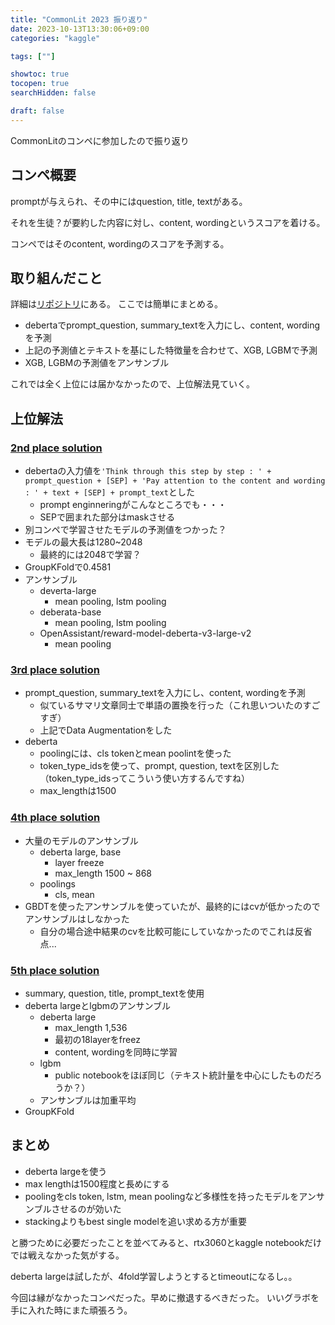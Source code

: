 ```yaml
---
title: "CommonLit 2023 振り返り"
date: 2023-10-13T13:30:06+09:00
categories: "kaggle"

tags: [""]

showtoc: true
tocopen: true
searchHidden: false

draft: false
---
```


CommonLitのコンペに参加したので振り返り

## コンペ概要

promptが与えられ、その中にはquestion, title, textがある。

それを生徒？が要約した内容に対し、content, wordingというスコアを着ける。

コンペではそのcontent, wordingのスコアを予測する。

## 取り組んだこと

詳細は[リポジトリ](https://github.com/konumaru/CommonLit2023)にある。
ここでは簡単にまとめる。

- debertaでprompt_question, summary_textを入力にし、content, wordingを予測
- 上記の予測値とテキストを基にした特徴量を合わせて、XGB, LGBMで予測
- XGB, LGBMの予測値をアンサンブル

これでは全く上位には届かなかったので、上位解法見ていく。

## 上位解法

### [2nd place solution](https://www.kaggle.com/competitions/commonlit-evaluate-student-summaries/discussion/446573)

- debertaの入力値を`'Think through this step by step : ' + prompt_question + [SEP] + 'Pay attention to the content and wording : ' + text + [SEP] + prompt_text`とした
  - prompt enginneringがこんなところでも・・・
  - SEPで囲まれた部分はmaskさせる
- 別コンペで学習させたモデルの予測値をつかった？
- モデルの最大長は1280~2048
  - 最終的には2048で学習？
- GroupKFoldで0.4581
- アンサンブル
  - deverta-large
    - mean pooling, lstm pooling
  - deberata-base
    - mean pooling, lstm pooling
  - OpenAssistant/reward-model-deberta-v3-large-v2
    - mean pooling

### [3rd place solution](https://www.kaggle.com/competitions/commonlit-evaluate-student-summaries/discussion/446686)

- prompt_question, summary_textを入力にし、content, wordingを予測
  - 似ているサマリ文章同士で単語の置換を行った（これ思いついたのすごすぎ）
  - 上記でData Augmentationをした
- deberta
  - poolingには、cls tokenとmean poolintを使った
  - token_type_idsを使って、prompt, question, textを区別した（token_type_idsってこういう使い方するんですね）
  - max_lengthは1500

### [4th place solution](https://www.kaggle.com/competitions/commonlit-evaluate-student-summaries/discussion/446524)

- 大量のモデルのアンサンブル
  - deberta large, base
    - layer freeze
    - max_length 1500 ~ 868
  - poolings
    - cls, mean
- GBDTを使ったアンサンブルを使っていたが、最終的にはcvが低かったのでアンサンブルはしなかった
  - 自分の場合途中結果のcvを比較可能にしていなかったのでこれは反省点...

### [5th place solution](https://www.kaggle.com/competitions/commonlit-evaluate-student-summaries/discussion/446584)

- summary, question, title, prompt_textを使用
- deberta largeとlgbmのアンサンブル
  - deberta large
    - max_length 1,536
    - 最初の18layerをfreez
    - content, wordingを同時に学習
  - lgbm
    - public notebookをほぼ同じ（テキスト統計量を中心にしたものだろうか？）
  - アンサンブルは加重平均
- GroupKFold

## まとめ

- deberta largeを使う
- max lengthは1500程度と長めにする
- poolingをcls token, lstm, mean poolingなど多様性を持ったモデルをアンサンブルさせるのが効いた
- stackingよりもbest single modelを追い求める方が重要

と勝つために必要だったことを並べてみると、rtx3060とkaggle notebookだけでは戦えなかった気がする。

deberta largeは試したが、4fold学習しようとするとtimeoutになるし。。

今回は縁がなかったコンペだった。早めに撤退するべきだった。
いいグラボを手に入れた時にまた頑張ろう。
